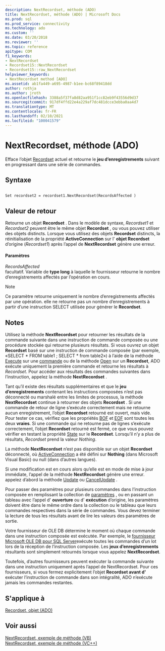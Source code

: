 ```yaml
---
description: NextRecordset, méthode (ADO)
title: NextRecordset, méthode (ADO) | Microsoft Docs
ms.prod: sql
ms.prod_service: connectivity
ms.technology: ado
ms.custom: ''
ms.date: 03/20/2018
ms.reviewer: ''
ms.topic: reference
apitype: COM
f1_keywords:
- NextRecordset
- Recordset15::NextRecordset
- Recordset15::raw_NextRecordset
helpviewer_keywords:
- NextRecordset method [ADO]
ms.assetid: ab1fa449-a695-4987-b1ee-bc68f89418dd
author: rothja
ms.author: jroth
ms.openlocfilehash: 3388a5f37fa8d82aa951f1cc82eb9f43556d9d37
ms.sourcegitcommit: 917df4ffd22e4a229af7dc481dcce3ebba0aa4d7
ms.translationtype: MT
ms.contentlocale: fr-FR
ms.lasthandoff: 02/10/2021
ms.locfileid: "100041579"
---
```

# <a name="nextrecordset-method-ado"></a>NextRecordset, méthode (ADO)
Efface l’objet [Recordset](./recordset-object-ado.md) actuel et retourne le **jeu d’enregistrements** suivant en progressant dans une série de commandes.  
  
## <a name="syntax"></a>Syntaxe  
  
```  
  
Set recordset2 = recordset1.NextRecordset(RecordsAffected )  
```  
  
## <a name="return-value"></a>Valeur de retour  
 Retourne un objet **Recordset** . Dans le modèle de syntaxe, *Recordset1* et *Recordset2* peuvent être le même objet **Recordset** , ou vous pouvez utiliser des objets distincts. Lorsque vous utilisez des objets **Recordset** distincts, la réinitialisation de la propriété **ActiveConnection** sur l' **objet Recordset** d’origine (*Recordset1*) après l’appel de **NextRecordset** génère une erreur.  
  
#### <a name="parameters"></a>Paramètres  
 *RecordsAffected*  
 facultatif. Variable de **type long** à laquelle le fournisseur retourne le nombre d’enregistrements affectés par l’opération en cours.  
  
> [!NOTE]
>  Ce paramètre retourne uniquement le nombre d’enregistrements affectés par une opération. elle ne retourne pas un nombre d’enregistrements à partir d’une instruction SELECT utilisée pour générer le **Recordset**.  
  
## <a name="remarks"></a>Notes  
 Utilisez la méthode **NextRecordset** pour retourner les résultats de la commande suivante dans une instruction de commande composée ou une procédure stockée qui retourne plusieurs résultats. Si vous ouvrez un objet **Recordset** basé sur une instruction de commande composée (par exemple, «SELECT \* FROM table1 ; SELECT \* from table2») à l’aide de la méthode [Execute](./execute-method-ado-command.md) sur une [commande](./command-object-ado.md) ou de la méthode [Open](./open-method-ado-recordset.md) sur un **Recordset**, ADO exécute uniquement la première commande et retourne les résultats à *Recordset*. Pour accéder aux résultats des commandes suivantes dans l’instruction, appelez la méthode **NextRecordset** .  
  
 Tant qu’il existe des résultats supplémentaires et que le **jeu d’enregistrements** contenant les instructions composées n’est pas déconnecté ou marshalé entre les limites de processus, la méthode **NextRecordset** continue à retourner des objets **Recordset** . Si une commande de retour de ligne s’exécute correctement mais ne retourne aucun enregistrement, l’objet **Recordset** retourné est ouvert, mais vide. Pour tester ce cas, vérifiez que les propriétés [BOF](./bof-eof-properties-ado.md) et [EOF](./bof-eof-properties-ado.md) sont toutes les deux **vraies**. Si une commande qui ne retourne pas de lignes s’exécute correctement, l’objet **Recordset** retourné est fermé, ce que vous pouvez vérifier en testant la propriété [State](./state-property-ado.md) sur le **Recordset**. Lorsqu’il n’y a plus de résultats, *Recordset* prend la valeur *Nothing*.  
  
 La méthode **NextRecordset** n’est pas disponible sur un objet **Recordset** déconnecté, où [ActiveConnection](./activeconnection-property-ado.md) a été défini sur **Nothing** (dans Microsoft Visual Basic) ou null (dans d’autres langues).  
  
 Si une modification est en cours alors qu’elle est en mode de mise à jour immédiate, l’appel de la méthode **NextRecordset** génère une erreur. appelez d’abord la méthode [Update](./update-method.md) ou [CancelUpdate](./cancelupdate-method-ado.md) .  
  
 Pour passer des paramètres pour plusieurs commandes dans l’instruction composée en remplissant la collection de [paramètres](./parameters-collection-ado.md) , ou en passant un tableau avec l’appel d' **ouverture** ou d' **exécution** d’origine, les paramètres doivent être dans le même ordre dans la collection ou le tableau que leurs commandes respectives dans la série de commandes. Vous devez terminer la lecture de tous les résultats avant de lire les valeurs des paramètres de sortie.  
  
 Votre fournisseur de OLE DB détermine le moment où chaque commande dans une instruction composée est exécutée. Par exemple, le [fournisseur Microsoft OLE DB pour SQL Server](../../guide/appendixes/microsoft-ole-db-provider-for-sql-server.md)exécute toutes les commandes d’un lot lors de la réception de l’instruction composée. Les **jeux d’enregistrements** résultants sont simplement retournés lorsque vous appelez **NextRecordset**.  
  
 Toutefois, d’autres fournisseurs peuvent exécuter la commande suivante dans une instruction uniquement après l’appel de NextRecordset. Pour ces fournisseurs, si vous fermez explicitement l’objet **Recordset avant d'** exécuter l’instruction de commande dans son intégralité, ADO n’exécute jamais les commandes restantes.  
  
## <a name="applies-to"></a>S'applique à  
 [Recordset, objet (ADO)](./recordset-object-ado.md)  
  
## <a name="see-also"></a>Voir aussi  
 [NextRecordset, exemple de méthode (VB)](./nextrecordset-method-example-vb.md)   
 [NextRecordset, exemple de méthode (VC++)](./nextrecordset-method-example-vc.md)